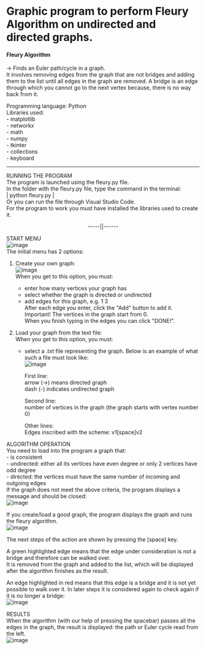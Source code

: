 <h1>Graphic program to perform Fleury Algorithm on undirected and directed graphs.</h1>

<h4>Fleury Algorithm</h4> 
<p>-> Finds an Euler path/cycle in a graph.<br>  
It involves removing edges from the graph that are not bridges and adding them to the list until all edges in the graph are removed.  
A bridge is an edge through which you cannot go to the next vertex because, there is no way back from it. </p>

Programming language: Python  
Libraries used:  
    - matplotlib  
    - networkx  
    - math  
    - numpy  
    - tkinter  
    - collections  
    - keyboard  

_____________________________________________________________________________________________________________

RUNNING THE PROGRAM  
The program is launched using the fleury.py file.  
In the folder with the fleury.py file, type the command in the terminal:  
| python fleury.py |  
Or you can run the file through Visual Studio Code.  
For the program to work you must have installed the libraries used to create it.

<p style="text-align: center;">-----||------</p>

START MENU  
![image](https://user-images.githubusercontent.com/61736185/231253665-668c63b4-a570-4e9a-a68c-b0c90981a912.png)  
The initial menu has 2 options:  
1. Create your own graph:  
![image](https://user-images.githubusercontent.com/61736185/231253734-290198f2-1a2b-4120-9ecd-424754ecc183.png)  
When you get to this option, you must:  
    - enter how many vertices your graph has  
    - select whether the graph is directed or undirected  
    - add edges for this graph, e.g. 1 3   
    After each edge you enter, click the "Add" button to add it.  
Important! The vertices in the graph start from 0.  
When you finish typing in the edges you can click "DONE!".  


2. Load your graph from the text file:  
When you get to this option, you must:  
    - select a .txt file representing the graph. Below is an example of what such a file must look like:  
![image](https://user-images.githubusercontent.com/61736185/231255462-b4bf2999-1fda-41ef-8236-f5ccff33a8ea.png)  

        First line:   
        arrow (->) means directed graph   
        dash (-) indicates undirected graph  

        Second line:  
        number of vertices in the graph (the graph starts with vertex number 0)  

        Other lines:  
        Edges inscribed with the scheme: v1[space]v2  



ALGORITHM OPERATION  
You need to load into the program a graph that:  
        - is consistent  
        - undirected: either all its vertices have even degree or only 2 vertices have odd degree  
        - directed: the vertices must have the same number of incoming and outgoing edges  
If the graph does not meet the above criteria, the program displays a message and should be closed:  
![image](https://user-images.githubusercontent.com/61736185/231257278-73c8656c-173d-4914-b16b-d773d1973782.png)


If you create/load a good graph, the program displays the graph and runs the fleury algorithm.  
![image](https://user-images.githubusercontent.com/61736185/231258452-3f8e5777-b68d-4207-934d-0117727e5970.png)

The next steps of the action are shown by pressing the [space] key.  

A green highlighted edge means that the edge under consideration is not a bridge and therefore can be walked over.   
It is removed from the graph and added to the list, which will be displayed after the algorithm finishes as the result.  

An edge highlighted in red means that this edge is a bridge and it is not yet possible to walk over it. In later steps it is considered again to check again if it is no longer a bridge:  
![image](https://user-images.githubusercontent.com/61736185/231258976-80c66643-469f-40b5-bf18-c17982904b6b.png)


RESULTS  
When the algorithm (with our help of pressing the spacebar) passes all the edges in the graph, the result is displayed: the path or Euler cycle read from the left.  
![image](https://user-images.githubusercontent.com/61736185/231259101-d1ce88dd-f3c8-4d0e-b352-9ff5d7b9e95d.png)


